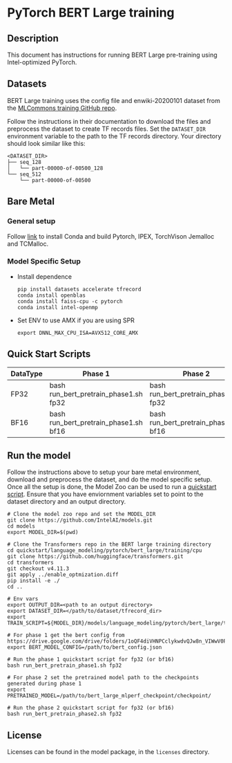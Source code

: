 <!--- 0. Title -->
# PyTorch BERT Large training
<!-- 10. Description -->
## Description

This document has instructions for running BERT Large pre-training using
Intel-optimized PyTorch.

## Datasets

BERT Large training uses the config file and enwiki-20200101 dataset from the
[MLCommons training GitHub repo](https://github.com/mlcommons/training/tree/master/language_model/tensorflow/bert).

Follow the instructions in their documentation to download the files and
preprocess the dataset to create TF records files. Set the `DATASET_DIR`
environment variable to the path to the TF records directory. Your directory
should look similar like this:
```
<DATASET_DIR>
├── seq_128
│   └── part-00000-of-00500_128
└── seq_512
    └── part-00000-of-00500
```

## Bare Metal

### General setup

Follow [link](/docs/general/pytorch/BareMetalSetup.md) to install Conda and build Pytorch, IPEX, TorchVison Jemalloc and TCMalloc.

### Model Specific Setup
* Install dependence
  ```
  pip install datasets accelerate tfrecord
  conda install openblas
  conda install faiss-cpu -c pytorch
  conda install intel-openmp
  ```

* Set ENV to use AMX if you are using SPR
  ```
  export DNNL_MAX_CPU_ISA=AVX512_CORE_AMX
  ```

## Quick Start Scripts

|  DataType   | Phase 1  |  Phase 2 |
| ----------- | ----------- | ----------- |
| FP32        | bash run_bert_pretrain_phase1.sh fp32 | bash run_bert_pretrain_phase2.sh fp32 |
| BF16        | bash run_bert_pretrain_phase1.sh bf16 | bash run_bert_pretrain_phase2.sh bf16 |

## Run the model

Follow the instructions above to setup your bare metal environment, download and
preprocess the dataset, and do the model specific setup. Once all the setup is done,
the Model Zoo can be used to run a [quickstart script](#quick-start-scripts).
Ensure that you have enviornment variables set to point to the dataset directory
and an output directory.

```
# Clone the model zoo repo and set the MODEL_DIR
git clone https://github.com/IntelAI/models.git
cd models
export MODEL_DIR=$(pwd)

# Clone the Transformers repo in the BERT large training directory
cd quickstart/language_modeling/pytorch/bert_large/training/cpu
git clone https://github.com/huggingface/transformers.git
cd transformers
git checkout v4.11.3
git apply ../enable_optmization.diff
pip install -e ./
cd ..

# Env vars
export OUTPUT_DIR=<path to an output directory>
export DATASET_DIR=</path/to/dataset/tfrecord_dir>
export TRAIN_SCRIPT=${MODEL_DIR}/models/language_modeling/pytorch/bert_large/training/run_pretrain_mlperf.py

# For phase 1 get the bert config from https://drive.google.com/drive/folders/1oQF4diVHNPCclykwdvQJw8n_VIWwV0PT
export BERT_MODEL_CONFIG=/path/to/bert_config.json

# Run the phase 1 quickstart script for fp32 (or bf16)
bash run_bert_pretrain_phase1.sh fp32

# For phase 2 set the pretrained model path to the checkpoints generated during phase 1
export PRETRAINED_MODEL=/path/to/bert_large_mlperf_checkpoint/checkpoint/

# Run the phase 2 quickstart script for fp32 (or bf16)
bash run_bert_pretrain_phase2.sh fp32
```

<!--- 80. License -->
## License

Licenses can be found in the model package, in the `licenses` directory.

